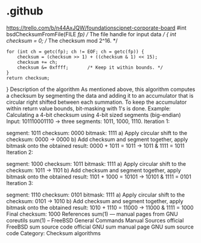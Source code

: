 # .github
https://trello.com/b/n44AxJQW/foundationscipnet-corporate-board
#int bsdChecksumFromFile(FILE *fp) /* The file handle for input data */
{
    int checksum = 0;             /* The checksum mod 2^16. */

    for (int ch = getc(fp); ch != EOF; ch = getc(fp)) {
        checksum = (checksum >> 1) + ((checksum & 1) << 15);
        checksum += ch;
        checksum &= 0xffff;       /* Keep it within bounds. */
    }
    return checksum;
}
Description of the algorithm
As mentioned above, this algorithm computes a checksum by segmenting the data and adding it to an accumulator that is circular right shifted between each summation. To keep the accumulator within return value bounds, bit-masking with 1's is done.
Example: Calculating a 4-bit checksum using 4-bit sized segments (big-endian) 
Input: 101110001110 -> three segments: 1011, 1000, 1110.
Iteration 1:

 segment: 1011        checksum: 0000        bitmask: 1111
a) Apply circular shift to the checksum:
 0000 -> 0000
b) Add checksum and segment together, apply bitmask onto the obtained result:
 0000 + 1011 = 1011 -> 1011 & 1111 = 1011
Iteration 2:

 segment: 1000        checksum: 1011        bitmask: 1111
a) Apply circular shift to the checksum:
 1011 -> 1101
b) Add checksum and segment together, apply bitmask onto the obtained result:
 1101 + 1000 = 10101 -> 10101 & 1111 = 0101
Iteration 3:

 segment: 1110        checksum: 0101        bitmask: 1111
a) Apply circular shift to the checksum:
 0101 -> 1010
b) Add checksum and segment together, apply bitmask onto the obtained result:
 1010 + 1110 = 11000 -> 11000 & 1111 = 1000
Final checksum: 1000
References
 sum(1) — manual pages from GNU coreutils
 sum(1) – FreeBSD General Commands Manual
Sources
official FreeBSD sum source code
official GNU sum manual page
GNU sum source code
Category: Checksum algorithms